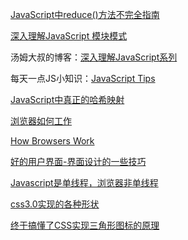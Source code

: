 [JavaScript中reduce()方法不完全指南](http://blog.tingyun.com/web/article/detail/476)

[深入理解JavaScript 模块模式](http://www.oschina.net/translate/javascript-module-pattern-in-depth)

汤姆大叔的博客：[深入理解JavaScript系列](http://www.cnblogs.com/TomXu/archive/2011/12/15/2288411.html)

每天一点JS小知识：[JavaScript Tips](http://www.jstips.co/zh_CN)

[JavaScript中真正的哈希映射](http://www.tuicool.com/articles/NBVvmqU)

[浏览器如何工作](http://www.osedu.net/article/php/2011-11-29/360.html)

[How Browsers Work](http://taligarsiel.com/Projects/howbrowserswork1.htm?utm_source=caibaojian.com)

[好的用户界面-界面设计的一些技巧](http://www.cnblogs.com/Wayou/p/goodui.html)

[Javascript是单线程，浏览器非单线程](http://caibaojian.com/js-event-loop.html)

[css3.0实现的各种形状](http://www.cnblogs.com/asqq/archive/2012/04/13/2438861.html)

[终于搞懂了CSS实现三角形图标的原理](http://www.tuicool.com/articles/3eaINn)
